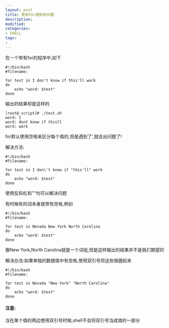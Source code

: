 ```yaml
---
layout: post
title: 使用for遇到的问题
description:  
modified: 
categories: 
- SHELL
tags:
- 
---
```



在一个带有for的程序中,如下

	#!/bin/bash
	#filename:
	
	for test in I don't know if this'll work
	do
		echo "word: $test"
	done


输出的结果却是这样的

	[root@ script]# ./test.sh 
	word: I
	word: dont know if thisll
	word: work

for默认使用空格来区分每个值的,但是遇到了',就会出问题了!

解决方法:

	#!/bin/bash
	#filename:
	
	for test in I don\'t know if "this'll" work
	do
		echo "word: $test"
	done

使用反斜杠和""均可以解决问题


有时候有的词本身就带有空格,例如

	#!/bin/bash
	#filename:
	
	for test in Nevada New York North Carolina
	do
		echo "word: $test"
	done


像New York,North Carolina就是一个词组,但是这样输出的结果并不是我们期望的

解决办法:如果单独的数据值中有空格,使用双引号将这些值圈起来

	#!/bin/bash
	#filename:
	
	for test in Nevada "New York" "North Carolina"
	do
		echo "word: $test"
	done

#### 注意:
当在某个值的两边使用双引号时候,shell不会将双引号当成值的一部分
